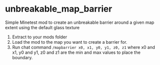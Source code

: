 # unbreakable_map_barrier
Simple Minetest mod to create an unbreakable barrier around a given map extent using the default glass texture

1. Extract to your mods folder
2. Load the mod to the map you want to create a barrier for.
3. Run chat command `/mapbarrier x0, x1, y0, y1, z0, z1` where x0 and x1, y0 and y1, z0 and z1 are the min and max values to place the boundary.
